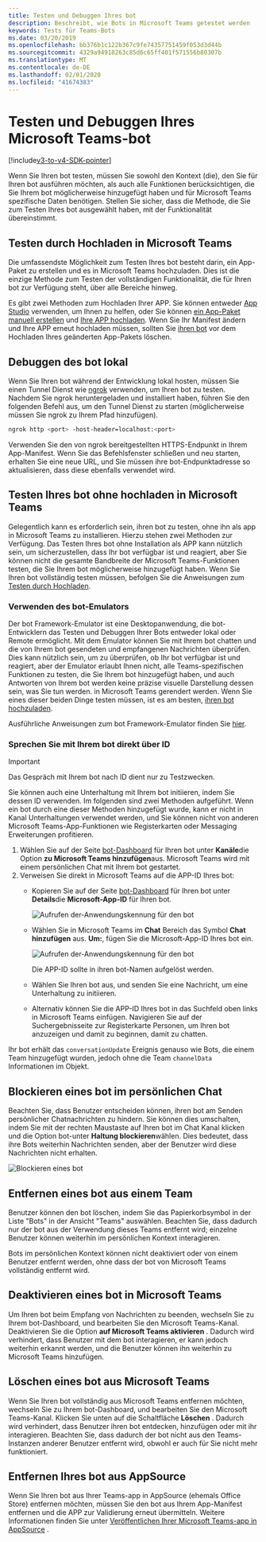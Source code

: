 ```yaml
---
title: Testen und Debuggen Ihres bot
description: Beschreibt, wie Bots in Microsoft Teams getestet werden
keywords: Tests für Teams-Bots
ms.date: 03/20/2019
ms.openlocfilehash: bb376b1c122b367c9fe74357751459f053d3d44b
ms.sourcegitcommit: 4329a94918263c85d6c65ff401f571556b80307b
ms.translationtype: MT
ms.contentlocale: de-DE
ms.lasthandoff: 02/01/2020
ms.locfileid: "41674383"
---
```

# <a name="test-and-debug-your-microsoft-teams-bot"></a>Testen und Debuggen Ihres Microsoft Teams-bot

[!include[v3-to-v4-SDK-pointer](~/includes/v3-to-v4-pointer-bots.md)]

Wenn Sie Ihren bot testen, müssen Sie sowohl den Kontext (die), den Sie für Ihren bot ausführen möchten, als auch alle Funktionen berücksichtigen, die Sie Ihrem bot möglicherweise hinzugefügt haben und für Microsoft Teams spezifische Daten benötigen. Stellen Sie sicher, dass die Methode, die Sie zum Testen Ihres bot ausgewählt haben, mit der Funktionalität übereinstimmt.

## <a name="test-by-uploading-to-teams"></a>Testen durch Hochladen in Microsoft Teams

Die umfassendste Möglichkeit zum Testen Ihres bot besteht darin, ein App-Paket zu erstellen und es in Microsoft Teams hochzuladen. Dies ist die einzige Methode zum Testen der vollständigen Funktionalität, die für Ihren bot zur Verfügung steht, über alle Bereiche hinweg.

Es gibt zwei Methoden zum Hochladen Ihrer APP. Sie können entweder [App Studio](~/concepts/build-and-test/app-studio-overview.md) verwenden, um Ihnen zu helfen, oder Sie können [ein App-Paket manuell erstellen](~/concepts/build-and-test/apps-package.md) und [Ihre APP hochladen](~/concepts/deploy-and-publish/apps-upload.md). Wenn Sie Ihr Manifest ändern und Ihre APP erneut hochladen müssen, sollten Sie [ihren bot](#deleting-a-bot-from-teams) vor dem Hochladen Ihres geänderten App-Pakets löschen.

## <a name="debug-your-bot-locally"></a>Debuggen des bot lokal

Wenn Sie Ihren bot während der Entwicklung lokal hosten, müssen Sie einen Tunnel Dienst wie [ngrok](https://ngrok.com/) verwenden, um Ihren bot zu testen. Nachdem Sie ngrok heruntergeladen und installiert haben, führen Sie den folgenden Befehl aus, um den Tunnel Dienst zu starten (möglicherweise müssen Sie ngrok zu Ihrem Pfad hinzufügen).

```bash
ngrok http <port> -host-header=localhost:<port>
```

Verwenden Sie den von ngrok bereitgestellten HTTPS-Endpunkt in Ihrem App-Manifest. Wenn Sie das Befehlsfenster schließen und neu starten, erhalten Sie eine neue URL, und Sie müssen ihre bot-Endpunktadresse so aktualisieren, dass diese ebenfalls verwendet wird.

## <a name="testing-your-bot-without-uploading-to-teams"></a>Testen Ihres bot ohne hochladen in Microsoft Teams

Gelegentlich kann es erforderlich sein, ihren bot zu testen, ohne ihn als app in Microsoft Teams zu installieren. Hierzu stehen zwei Methoden zur Verfügung. Das Testen Ihres bot ohne Installation als APP kann nützlich sein, um sicherzustellen, dass Ihr bot verfügbar ist und reagiert, aber Sie können nicht die gesamte Bandbreite der Microsoft Teams-Funktionen testen, die Sie Ihrem bot möglicherweise hinzugefügt haben. Wenn Sie Ihren bot vollständig testen müssen, befolgen Sie die Anweisungen zum [Testen durch Hochladen](#test-by-uploading-to-teams).

### <a name="use-the-bot-emulator"></a>Verwenden des bot-Emulators

Der bot Framework-Emulator ist eine Desktopanwendung, die bot-Entwicklern das Testen und Debuggen Ihrer Bots entweder lokal oder Remote ermöglicht. Mit dem Emulator können Sie mit Ihrem bot chatten und die von Ihrem bot gesendeten und empfangenen Nachrichten überprüfen. Dies kann nützlich sein, um zu überprüfen, ob Ihr bot verfügbar ist und reagiert, aber der Emulator erlaubt Ihnen nicht, alle Teams-spezifischen Funktionen zu testen, die Sie Ihrem bot hinzugefügt haben, und auch Antworten von Ihrem bot werden keine präzise visuelle Darstellung dessen sein, was Sie tun werden. in Microsoft Teams gerendert werden. Wenn Sie eines dieser beiden Dinge testen müssen, ist es am besten, [ihren bot hochzuladen](#test-by-uploading-to-teams).

Ausführliche Anweisungen zum bot Framework-Emulator finden Sie [hier](/azure/bot-service/bot-service-debug-emulator?view=azure-bot-service-4.0).

### <a name="talk-to-your-bot-directly-by-id"></a>Sprechen Sie mit Ihrem bot direkt über ID

>[!Important]
>Das Gespräch mit Ihrem bot nach ID dient nur zu Testzwecken.

Sie können auch eine Unterhaltung mit Ihrem bot initiieren, indem Sie dessen ID verwenden. Im folgenden sind zwei Methoden aufgeführt. Wenn ein bot durch eine dieser Methoden hinzugefügt wurde, kann er nicht in Kanal Unterhaltungen verwendet werden, und Sie können nicht von anderen Microsoft Teams-App-Funktionen wie Registerkarten oder Messaging Erweiterungen profitieren.

1. Wählen Sie auf der Seite [bot-Dashboard](https://dev.botframework.com/bots) für Ihren bot unter **Kanäle**die Option **zu Microsoft Teams hinzufügen**aus. Microsoft Teams wird mit einem persönlichen Chat mit Ihrem bot gestartet.
2. Verweisen Sie direkt in Microsoft Teams auf die APP-ID Ihres bot:
   * Kopieren Sie auf der Seite [bot-Dashboard](https://dev.botframework.com/bots) für Ihren bot unter **Details**die **Microsoft-App-ID** für Ihren bot.
  
     ![Aufrufen der-Anwendungskennung für den bot](~/assets/images/bots_appid_botframework.png)
  
   * Wählen Sie in Microsoft Teams im **Chat** Bereich das Symbol **Chat hinzufügen** aus. **Um:**, fügen Sie die Microsoft-App-ID Ihres bot ein.
  
     ![Aufrufen der-Anwendungskennung für den bot](~/assets/images/bots_uploading.png)

     Die APP-ID sollte in ihren bot-Namen aufgelöst werden.

   * Wählen Sie Ihren bot aus, und senden Sie eine Nachricht, um eine Unterhaltung zu initiieren.
   * Alternativ können Sie die APP-ID Ihres bot in das Suchfeld oben links in Microsoft Teams einfügen. Navigieren Sie auf der Suchergebnisseite zur Registerkarte Personen, um Ihren bot anzuzeigen und damit zu beginnen, damit zu chatten.

Ihr bot erhält das `conversationUpdate` Ereignis genauso wie Bots, die einem Team hinzugefügt wurden, jedoch ohne die Team `channelData` Informationen im Objekt.

## <a name="blocking-a-bot-in-personal-chat"></a>Blockieren eines bot im persönlichen Chat

Beachten Sie, dass Benutzer entscheiden können, ihren bot am Senden persönlicher Chatnachrichten zu hindern. Sie können dies umschalten, indem Sie mit der rechten Maustaste auf Ihren bot im Chat Kanal klicken und die Option bot-unter **Haltung blockieren**wählen. Dies bedeutet, dass ihre Bots weiterhin Nachrichten senden, aber der Benutzer wird diese Nachrichten nicht erhalten.

![Blockieren eines bot](~/assets/images/bots/botdisable.png)

## <a name="removing-a-bot-from-a-team"></a>Entfernen eines bot aus einem Team

Benutzer können den bot löschen, indem Sie das Papierkorbsymbol in der Liste "Bots" in der Ansicht "Teams" auswählen. Beachten Sie, dass dadurch nur der bot aus der Verwendung dieses Teams entfernt wird; einzelne Benutzer können weiterhin im persönlichen Kontext interagieren.

Bots im persönlichen Kontext können nicht deaktiviert oder von einem Benutzer entfernt werden, ohne dass der bot von Microsoft Teams vollständig entfernt wird.

## <a name="disabling-a-bot-in-teams"></a>Deaktivieren eines bot in Microsoft Teams

Um Ihren bot beim Empfang von Nachrichten zu beenden, wechseln Sie zu Ihrem bot-Dashboard, und bearbeiten Sie den Microsoft Teams-Kanal. Deaktivieren Sie die Option **auf Microsoft Teams aktivieren** . Dadurch wird verhindert, dass Benutzer mit dem bot interagieren, er kann jedoch weiterhin erkannt werden, und die Benutzer können ihn weiterhin zu Microsoft Teams hinzufügen.

## <a name="deleting-a-bot-from-teams"></a>Löschen eines bot aus Microsoft Teams

Wenn Sie Ihren bot vollständig aus Microsoft Teams entfernen möchten, wechseln Sie zu Ihrem bot-Dashboard, und bearbeiten Sie den Microsoft Teams-Kanal. Klicken Sie unten auf die Schaltfläche **Löschen** . Dadurch wird verhindert, dass Benutzer ihren bot entdecken, hinzufügen oder mit ihr interagieren. Beachten Sie, dass dadurch der bot nicht aus den Teams-Instanzen anderer Benutzer entfernt wird, obwohl er auch für Sie nicht mehr funktioniert.

## <a name="removing-your-bot-from-appsource"></a>Entfernen Ihres bot aus AppSource

Wenn Sie Ihren bot aus Ihrer Teams-app in AppSource (ehemals Office Store) entfernen möchten, müssen Sie den bot aus Ihrem App-Manifest entfernen und die APP zur Validierung erneut übermitteln. Weitere Informationen finden Sie unter [Veröffentlichen Ihrer Microsoft Teams-app in AppSource](~/concepts/deploy-and-publish/apps-publish.md) .
